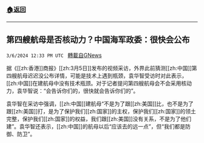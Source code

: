 ###  [:house:返回](README.md)
---


## 第四艘航母是否核动力？中国海军政委：很快会公布
`3/6/2024 12:33 PM UTC ` [轉載自GNews](https://gnews.org/articles/2370587)

据《[[zh:香港]]商报》[[zh:3月5日]]发布的视频采访，外界此前猜测[[zh:中国]]第四艘航母迟迟没公布详情，可能是技术上遇到瓶颈，袁华智受访时对此表示，[[zh:中国]]在建航母中没有技术瓶颈。对于记者提问第四艘航母会不会采用核动力，袁华智说：“会告诉你们的，很快就会告诉你们的”。

袁华智在采访中强调，[[zh:中国]]建航母“不是为了跟[[zh:美国]]比，也不是为了跟[[zh:美国]]打，是为了保护我们[[zh:国家]]的主权，保护我们[[zh:国家]]的领土完整，保护我们[[zh:国家]]的权益，我们跟[[zh:美国]]没有关系，不是为了他们建”。袁华智还表示，[[zh:中国]]的航母以后“应该去的远一点”，但“我们都是防御、防卫”。
